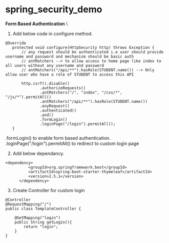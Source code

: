 # spring_security_demo
**Form Based Authentication** \
1. Add below code in configure method.
 ```
 @Override
    protected void configure(HttpSecurity http) throws Exception {
        // any request should be authenticated i.e user should provide username and password and mechanism should be basic auth
        // antMatchers --> to allow access to home page like index to all users without any username and password
        // antMatchers("/api/**").hasRole(STUDENT.name()) --> Only allow user who have a role of STUDENT to access this API

        http.csrf().disable()
                .authorizeRequests()
                .antMatchers("/", "index", "/css/*", "/js/*").permitAll()
                .antMatchers("/api/**").hasRole(STUDENT.name())
                .anyRequest()
                .authenticated()
                .and()
                .formLogin()
                .loginPage("/login").permitAll();
    }
 ```
 .formLogin() to enable form based authentication.
 .loginPage("/login").permitAll() to redirect to custom login page
 
 2. Add below dependancy.
  ```
  <dependency>
			<groupId>org.springframework.boot</groupId>
			<artifactId>spring-boot-starter-thymeleaf</artifactId>
			<version>2.5.1</version>
		</dependency>
  ```
  3. Create Controller for custom login
```
@Controller
@RequestMapping("/")
public class TemplateController {

    @GetMapping("login")
    public String getLogin(){
        return "login";
    }
}
```
  
